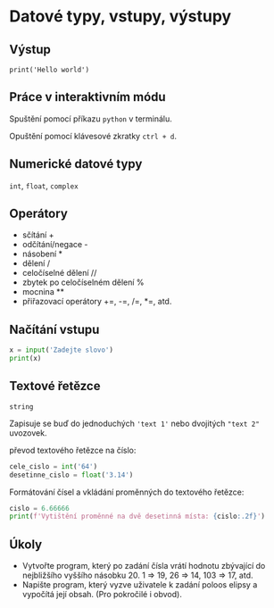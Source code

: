 # Datové typy, vstupy, výstupy

## Výstup

`print('Hello world')`

## Práce v interaktivním módu

Spuštění pomocí příkazu `python` v terminálu.

Opuštění pomocí klávesové zkratky `ctrl + d`.

## Numerické datové typy

`int`, `float`, `complex`

## Operátory

- sčítání +
- odčítání/negace -
- násobení *
- dělení /
- celočíselné dělení //
- zbytek po celočíselném dělení %
- mocnina **
- přiřazovací operátory +=, -=, /=, *=, atd.

## Načítání vstupu

```python
x = input('Zadejte slovo')
print(x)
```

## Textové řetězce

`string`

Zapisuje se buď do jednoduchých `'text 1'` nebo dvojitých `"text 2"` uvozovek.

převod textového řetězce na číslo:

```python
cele_cislo = int('64')
desetinne_cislo = float('3.14')
```

Formátování čísel a vkládání proměnných do textového řetězce:

```python
cislo = 6.66666
print(f'Vytištění proměnné na dvě desetinná místa: {cislo:.2f}')
```

## Úkoly

- Vytvořte program, který po zadání čísla vrátí hodnotu zbývající do nejbližšího vyššího násobku 20. 1 => 19, 26 => 14, 103 => 17, atd.
- Napište program, který vyzve uživatele k zadání poloos elipsy a vypočítá její obsah. (Pro pokročilé i obvod).
